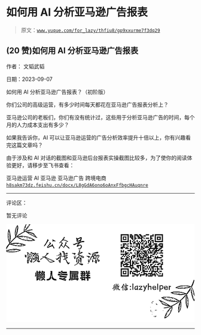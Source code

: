 # 如何用 AI 分析亚马逊广告报表

> 原文：[`www.yuque.com/for_lazy/thfiu8/gp9xxurme7f3dq29`](https://www.yuque.com/for_lazy/thfiu8/gp9xxurme7f3dq29)

## (20 赞)如何用 AI 分析亚马逊广告报表

作者： 文韬武韬

日期：2023-09-07

如何用 AI 分析亚马逊广告报表？（初阶版）

你们公司的高级运营，有多少时间每天都花在亚马逊广告报表分析上？

亚马逊公司的老板们，你们有没有统计过，这些用于分析亚马逊广告的时间，每个月的人力成本支出有多少？

如果我告诉你，AI 可以让亚马逊运营的广告分析效率提升十倍以上，你有兴趣看完这篇文章吗？

由于涉及和 AI 对话的截图和亚马逊后台报表实操截图比较多，为了使你的阅读体验更好，请移步至飞书查看：

亚马逊运营
AI 亚马逊
亚马逊广告
跨境电商 [`h8sakm73dz.feishu.cn/docx/L8gGdA6ono6oAnxFfbgcHAuqnre`](https://h8sakm73dz.feishu.cn/docx/L8gGdA6ono6oAnxFfbgcHAuqnre)

* * *

评论区：

暂无评论

![](img/1c37d505930596d12a88ab23e11aa07a.png)

* * *
